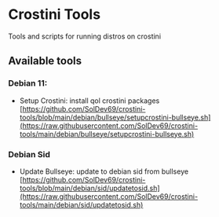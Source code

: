 # Crostini Tools
Tools and scripts for running distros on crostini

## Available tools
### Debian 11:
- Setup Crostini: install qol crostini packages [https://github.com/SolDev69/crostini-tools/blob/main/debian/bullseye/setupcrostini-bullseye.sh](https://raw.githubusercontent.com/SolDev69/crostini-tools/main/debian/bullseye/setupcrostini-bullseye.sh)
### Debian Sid
- Update Bullseye: update to debian sid from bullseye [https://github.com/SolDev69/crostini-tools/blob/main/debian/sid/updatetosid.sh](https://raw.githubusercontent.com/SolDev69/crostini-tools/main/debian/sid/updatetosid.sh)
